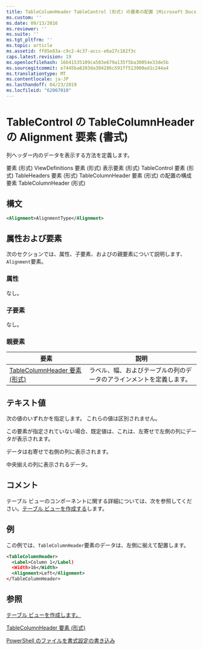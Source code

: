 ```yaml
---
title: TableColumnHeader TableControl (形式) の要素の配置 |Microsoft Docs
ms.custom: ''
ms.date: 09/13/2016
ms.reviewer: ''
ms.suite: ''
ms.tgt_pltfrm: ''
ms.topic: article
ms.assetid: ff85e83a-c9c2-4c37-accc-e6a27c182f3c
caps.latest.revision: 19
ms.openlocfilehash: 16b41535109ca503e679a135f5ba30054e33de5b
ms.sourcegitcommit: e7445ba8203da304286c591ff513900ad1c244a4
ms.translationtype: MT
ms.contentlocale: ja-JP
ms.lasthandoff: 04/23/2019
ms.locfileid: "62067010"
---
```

# <a name="alignment-element-for-tablecolumnheader-for-tablecontrol-format"></a>TableControl の TableColumnHeader の Alignment 要素 (書式)

列ヘッダー内のデータを表示する方法を定義します。

要素 (形式) ViewDefinitions 要素 (形式) 表示要素 (形式) TableControl 要素 (形式) TableHeaders 要素 (形式) TableColumnHeader 要素 (形式) の配置の構成要素 TableColumnHeader (形式)

## <a name="syntax"></a>構文

```xml
<Alignment>AlignmentType</Alignment>
```

## <a name="attributes-and-elements"></a>属性および要素

次のセクションでは、属性、子要素、およびの親要素について説明します、`Alignment`要素。

### <a name="attributes"></a>属性

なし。

### <a name="child-elements"></a>子要素

なし。

### <a name="parent-elements"></a>親要素

|要素|説明|
|-------------|-----------------|
|[TableColumnHeader 要素 (形式)](./tablecolumnheader-element-format.md)|ラベル、幅、およびテーブルの列のデータのアラインメントを定義します。|

## <a name="text-value"></a>テキスト値

次の値のいずれかを指定します。 これらの値は区別されません。

この要素が指定されていない場合、既定値は、これは、左寄せで左側の列にデータが表示されます。

データは右寄せで右側の列に表示されます。

中央揃えの列に表示されるデータ。

## <a name="remarks"></a>コメント

テーブル ビューのコンポーネントに関する詳細については、次を参照してください。[テーブル ビューを作成する](./creating-a-table-view.md)します。

## <a name="example"></a>例

この例では、`TableColumnHeader`要素のデータは、左側に揃えて配置します。

```xml
<TableColumnHeader>
  <Label>Column 1</Label)
  <Width>16</Width>
  <Alignment>Left</Alignment>
</TableColumnHeader>
```

## <a name="see-also"></a>参照

[テーブル ビューを作成します。](./creating-a-table-view.md)

[TableColumnHeader 要素 (形式)](./tablecolumnheader-element-format.md)

[PowerShell のファイルを書式設定の書き込み](./writing-a-powershell-formatting-file.md)
